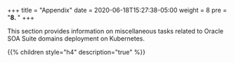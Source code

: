 +++
title = "Appendix"
date = 2020-06-18T15:27:38-05:00
weight = 8
pre = "<b>8. </b>"
+++

This section provides information on miscellaneous tasks related to Oracle SOA Suite domains deployment on Kubernetes.

{{% children style="h4" description="true" %}}
